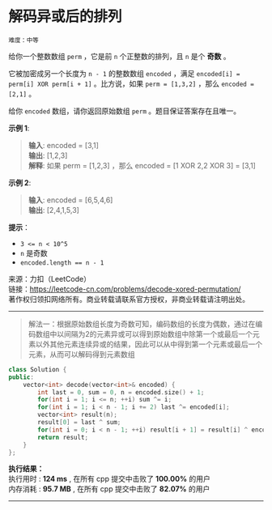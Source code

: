 # 解码异或后的排列 #  
`难度：中等` 

给你一个整数数组 `perm` ，它是前 `n` 个正整数的排列，且 `n` 是个 **奇数** 。

它被加密成另一个长度为 `n - 1` 的整数数组 `encoded` ，满足 `encoded[i] = perm[i] XOR perm[i + 1]` 。比方说，如果 `perm = [1,3,2]` ，那么 `encoded = [2,1]` 。

给你 `encoded` 数组，请你返回原始数组 `perm` 。题目保证答案存在且唯一。

**示例 1**:  
>**输入**: encoded = [3,1]  
>**输出**: [1,2,3]  
>**解释**: 如果 perm = [1,2,3] ，那么 encoded = [1 XOR 2,2 XOR 3] = [3,1]

**示例 2**:  
>**输入**: encoded = [6,5,4,6]  
>**输出**: [2,4,1,5,3]  

**提示**：  
- `3 <= n < 10^5`  
- `n` 是奇数  
- `encoded.length == n - 1`  

来源：力扣（LeetCode）  
链接：https://leetcode-cn.com/problems/decode-xored-permutation/  
著作权归领扣网络所有。商业转载请联系官方授权，非商业转载请注明出处。  

---  
>解法一：根据原始数组长度为奇数可知，编码数组的长度为偶数，通过在编码数组中以间隔为2的元素异或可以得到原始数组中除第一个或最后一个元素以外其他元素连续异或的结果，因此可以从中得到第一个元素或最后一个元素，从而可以解码得到元素数组  

```C++  
class Solution {
public:
    vector<int> decode(vector<int>& encoded) {
        int last = 0, sum = 0, n = encoded.size() + 1;
        for(int i = 1; i <= n; ++i) sum ^= i;
        for(int i = 1; i < n - 1; i += 2) last ^= encoded[i];
        vector<int> result(n);
        result[0] = last ^ sum;
        for(int i = 0; i < n - 1; ++i) result[i + 1] = result[i] ^ encoded[i];
        return result;
    }
};
```  

**执行结果：**  
执行用时 : **124 ms** , 在所有 cpp 提交中击败了 **100.00%** 的用户  
内存消耗 : **95.7 MB** , 在所有 cpp 提交中击败了 **82.07%** 的用户  

---  